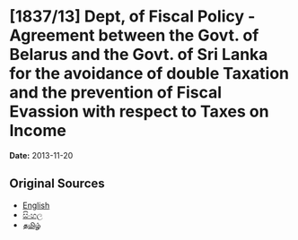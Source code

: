 # [1837/13] Dept, of Fiscal Policy - Agreement between the Govt. of Belarus and the Govt. of Sri Lanka for the avoidance of double Taxation and the prevention of Fiscal Evassion with respect to Taxes on Income

**Date:** 2013-11-20

## Original Sources

- [English](https://documents.gov.lk/view/extra-gazettes/2013/11/1837-13_E.pdf)
- [සිංහල](https://documents.gov.lk/view/extra-gazettes/2013/11/1837-13_S.pdf)
- [தமிழ்](https://documents.gov.lk/view/extra-gazettes/2013/11/1837-13_T.pdf)
